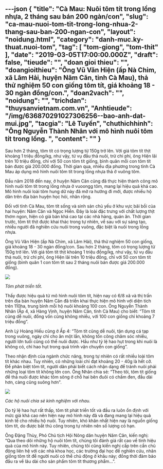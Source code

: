 ---json
{
    "title": "Cà Mau: Nuôi tôm tít trong lồng nhựa, 2 tháng sau bán 200 ngàn/con",
    "slug": "ca-mau-nuoi-tom-tit-trong-long-nhua-2-thang-sau-ban-200-ngan-con",
    "layout": "noidung.html",
    "category": "danh-muc.ky-thuat.nuoi-tom",
    "tag": [
        "tom-giong",
        "tom-thit"
    ],
    "date": "2019-03-05T17:00:00.000Z",
    "draft": false,
    "tieude": "",
    "doan gioi thieu": "",
    "doangioithieu": "Ông Vũ Văn Hiện (ấp Nà Chim, xã Lâm Hải, huyện Năm Căn, tỉnh Cà Mau), thả thử nghiệm 50 con giống tôm tít, giá khoảng 18 - 30 ngàn đồng/con.",
    "doan2vach": "",
    "noidung": "",
    "trichdan": "thuysanvietnam.com.vn",
    "Anhtieude": "/img/636870291027306256--bao-anh-dat-mui.jpg",
    "tacgia": "Lê Tuyến",
    "chuthichhinh": "Ông Nguyễn Thành Nhân với mô hình nuôi tôm tít trong lồng. ",
    "__content__": ""
}
---
<p>Sau hơn 2 th&aacute;ng, t&ocirc;m t&iacute;t c&oacute; trọng lượng từ 150g trở l&ecirc;n. Với gi&aacute; t&ocirc;m t&iacute;t thịt khoảng 1 triệu đồng/kg, như vậy, từ vụ đầu thả nu&ocirc;i, trừ chi ph&iacute;, &ocirc;ng Hiện l&atilde;i tr&ecirc;n 10 triệu đồng, chỉ với 50 con t&ocirc;m t&iacute;t giống, b&igrave;nh qu&acirc;n mỗi con t&ocirc;m t&iacute;t b&aacute;n được gi&aacute; 200.000 đồng. Thời gian qua, nhiều địa phương trong tỉnh C&agrave; Mau &aacute;p dụng m&ocirc; h&igrave;nh nu&ocirc;i t&ocirc;m t&iacute;t trong lồng nhựa thả ở vu&ocirc;ng t&ocirc;m.</p>

<p>Đầu năm 2018 đến nay, ở huyện Năm Căn cũng đ&atilde; thực hiện th&agrave;nh c&ocirc;ng m&ocirc; h&igrave;nh nu&ocirc;i t&ocirc;m t&iacute;t trong lồng nhựa ở vuoongg t&ocirc;m, mang lại hiệu quả kh&aacute; cao. M&ocirc; h&igrave;nh nu&ocirc;i lo&agrave;i t&ocirc;m hung dữ n&agrave;y đ&atilde; mở ra hướng đi mới, được nhiều hộ d&acirc;n tr&ecirc;n địa b&agrave;n huyện học hỏi, nh&acirc;n rộng.</p>

<p>Đối với tỉnh C&agrave; Mau, t&ocirc;m t&iacute;t sống v&agrave; sinh sản chủ yếu ở khu vực b&atilde;i bồi của hai huyện: Năm Căn v&agrave; Ngọc Hiển. Đ&acirc;y l&agrave; lo&agrave;i đặc trưng với chất lượng thịt thơm ngon, hiện c&oacute; gi&aacute; b&aacute;n kh&aacute; cao tại c&aacute;c nh&agrave; h&agrave;ng, qu&aacute;n ăn. Thời gian trước, t&ocirc;m t&iacute;t thịt được khai th&aacute;c trong tự nhi&ecirc;n, về sau với sự s&aacute;ng tạo, nhiều người đ&atilde; nghi&ecirc;n cứu nu&ocirc;i trong vu&ocirc;ng, đặc biệt l&agrave; nu&ocirc;i trong lồng nhựa.</p>

<p>&Ocirc;ng Vũ Văn Hiện (ấp N&agrave; Chim, x&atilde; L&acirc;m Hải), thả thử nghiệm 50 con giống, gi&aacute; khoảng 18 - 30 ng&agrave;n đồng/con. Sau hơn 2 th&aacute;ng, t&ocirc;m c&oacute; trọng lượng từ 150g trở l&ecirc;n. Với gi&aacute; t&ocirc;m t&iacute;t thịt khoảng 1 triệu đồng/kg, như vậy, từ vụ đầu thả nu&ocirc;i, trừ chi ph&iacute;, &ocirc;ng Hiện l&atilde;i tr&ecirc;n 10 triệu đồng, chỉ với 50 con t&ocirc;m t&iacute;t giống (b&igrave;nh qu&acirc;n 1 con t&ocirc;m t&iacute;t sau 2 th&aacute;ng nu&ocirc;i b&aacute;n được gi&aacute; 200.000 đồng).</p>

<p><img src="https://baoanhdatmui.vn/files/images/stand/636870291224494270--bao-anh-dat-mui.JPG" /></p>

<p><em>T&ocirc;m ph&aacute;t triển tốt.</em>&nbsp;</p>

<p>Thấy được hiệu quả từ m&ocirc; h&igrave;nh nu&ocirc;i t&ocirc;m t&iacute;t, hiện nay c&oacute; 6/8 x&atilde; v&agrave; thị trấn tr&ecirc;n địa b&agrave;n huyện Năm Căn đ&atilde; triển khai thực hiện m&ocirc; h&igrave;nh với diện t&iacute;ch tr&ecirc;n 110ha, trung b&igrave;nh mỗi hộ nu&ocirc;i khoảng 100 con. &Ocirc;ng Nguyễn Th&agrave;nh Nh&acirc;n (Ấp 4, x&atilde; H&agrave;ng Vịnh, huyện Năm Căn, tỉnh C&agrave; Mau) cho biết: &ldquo;T&ocirc;m t&iacute;t cũng dễ nu&ocirc;i, đồng vốn cũng kh&ocirc;ng nhiều, với 100 con giống chỉ khoảng 7 triệu đồng&rdquo;.</p>

<p>Anh L&yacute; Ho&agrave;ng Hiếu cũng ở Ấp 4: &ldquo;T&ocirc;m t&iacute;t cũng dễ nu&ocirc;i, tận dụng c&aacute; tạp trong vu&ocirc;ng, ng&agrave;y chỉ cho ăn một lần, kh&ocirc;ng tốn c&ocirc;ng chăm s&oacute;c nhiều, người lớn tuổi cũng c&oacute; thể nu&ocirc;i được. Hầu như tỷ lệ hao hụt trong khi nu&ocirc;i l&agrave; kh&ocirc;ng c&oacute;, chỉ hao hụt trong qu&aacute; tr&igrave;nh vận chuyển con giống&rdquo;.</p>

<p>Theo nhận định của ng&agrave;nh chức năng, trong tự nhi&ecirc;n c&oacute; rất nhiều lo&agrave;i t&ocirc;m t&iacute;t kh&aacute;c nhau. Tuy nhi&ecirc;n, c&oacute; những lo&agrave;i chỉ đạt khoảng 20 - 40g l&agrave; hết cỡ. Để ph&acirc;n biệt t&ocirc;m t&iacute;t, người d&acirc;n phải biết c&aacute;ch nhận dạng để tr&aacute;nh nu&ocirc;i phải những loại t&ocirc;m t&iacute;t kh&ocirc;ng lớn con. &Ocirc;ng Nh&acirc;n chia sẻ: &ldquo;Theo t&ocirc;i, t&ocirc;m t&iacute;t giống để thả nu&ocirc;i được kh&aacute;c t&ocirc;m s&ocirc;ng ở chỗ hai b&ecirc;n đu&ocirc;i c&oacute; chấm đen, đầu d&agrave;i hơn, c&agrave;ng cũng su&ocirc;ng hơn&quot;.</p>

<p><img src="https://baoanhdatmui.vn/files/images/stand/636870291378556535--bao-anh-dat-mui.JPG" /></p>

<p><em>C&aacute;c hộ nu&ocirc;i chia sẻ kinh nghiệm với nhau.</em>&nbsp;</p>

<p>Do tỷ lệ hao hụt rất thấp, t&ocirc;m t&iacute;t ph&aacute;t triển tốt v&agrave; đầu ra lu&ocirc;n ổn định với mức gi&aacute; kh&aacute; cao n&ecirc;n hiện nay m&ocirc; h&igrave;nh n&agrave;y đ&atilde; v&agrave; đang mang lại hiệu quả kinh tế cho nhiều hộ nu&ocirc;i. Tuy nhi&ecirc;n, kh&oacute; khăn nhất hiện nay l&agrave; nguồn giống t&ocirc;m t&iacute;t, do được bắt thủ c&ocirc;ng trong tự nhi&ecirc;n n&ecirc;n số lượng c&oacute; hạn.</p>

<p>&Ocirc;ng Đặng Th&ugrave;y, Ph&oacute; Chủ tịch Hội N&ocirc;ng d&acirc;n huyện Năm Căn, kiến nghị: &ldquo;Qua theo d&otilde;i những hộ nu&ocirc;i t&ocirc;m t&iacute;t, ch&uacute;ng t&ocirc;i đ&aacute;nh gi&aacute; rất cao về t&iacute;nh hiệu quả của m&ocirc; h&igrave;nh n&agrave;y. Tuy nhi&ecirc;n, ch&uacute;ng t&ocirc;i cũng kiến nghị cấp tr&ecirc;n cần chủ động li&ecirc;n hệ với c&aacute;c nh&agrave; khoa học, c&aacute;c trường đại học để nghi&ecirc;n cứu, nh&acirc;n giống t&ocirc;m t&iacute;t để người nu&ocirc;i c&oacute; thể chủ động ở kh&acirc;u n&agrave;y; đồng thời đảm bảo đầu ra về l&acirc;u d&agrave;i cho sản phẩm t&ocirc;m t&iacute;t thương phẩm...&rdquo;.</p>
